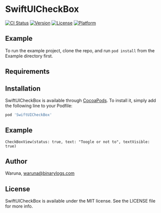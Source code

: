 # SwiftUICheckBox

[![CI Status](https://img.shields.io/travis/Waruna/SwiftUICheckBox.svg?style=flat)](https://travis-ci.org/Waruna/SwiftUICheckBox)
[![Version](https://img.shields.io/cocoapods/v/SwiftUICheckBox.svg?style=flat)](https://cocoapods.org/pods/SwiftUICheckBox)
[![License](https://img.shields.io/cocoapods/l/SwiftUICheckBox.svg?style=flat)](https://cocoapods.org/pods/SwiftUICheckBox)
[![Platform](https://img.shields.io/cocoapods/p/SwiftUICheckBox.svg?style=flat)](https://cocoapods.org/pods/SwiftUICheckBox)

## Example

To run the example project, clone the repo, and run `pod install` from the Example directory first.

## Requirements

## Installation

SwiftUICheckBox is available through [CocoaPods](https://cocoapods.org). To install
it, simply add the following line to your Podfile:

```ruby
pod 'SwiftUICheckBox'
```

## Example 

```
CheckBoxView(status: true, text: "Toogle or not to", textVisible: true)
```

## Author

Waruna, waruna@binarylogs.com

## License

SwiftUICheckBox is available under the MIT license. See the LICENSE file for more info.
